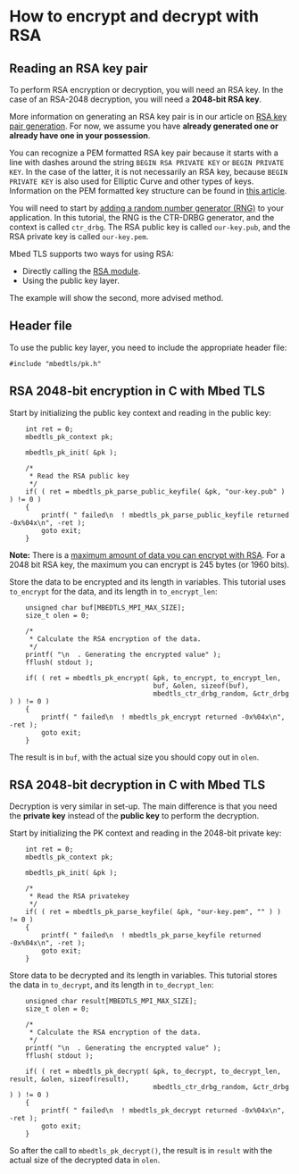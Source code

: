 # How to encrypt and decrypt with RSA

## Reading an RSA key pair

To perform RSA encryption or decryption, you will need an RSA key. In the case of an RSA-2048 decryption, you will need a **2048-bit RSA key**.

More information on generating an RSA key pair is in our article on [RSA key pair generation](/kb/cryptography/rsa-key-pair-generator). For now, we assume you have **already generated one or already have one in your possession**.

You can recognize a PEM formatted RSA key pair because it starts with a line with dashes around the string `BEGIN RSA PRIVATE KEY` or `BEGIN PRIVATE KEY`. In the case of the latter, it is not necessarily an RSA key, because `BEGIN PRIVATE KEY` is also used for Elliptic Curve and other types of keys. Information on the PEM formatted key structure can be found in [this article](/kb/cryptography/asn1-key-structures-in-der-and-pem.md).

You will need to start by [adding a random number generator (RNG)](/kb/how-to/add-a-random-generator) to your application. In this tutorial, the RNG is the CTR-DRBG generator, and the context is called `ctr_drbg`. The RSA public key is called `our-key.pub`, and the RSA private key is called `our-key.pem`.

Mbed TLS supports two ways for using RSA:

* Directly calling the [RSA module](/rsa-source-code).
* Using the public key layer.

The example will show the second, more advised method.

## Header file

To use the public key layer, you need to include the appropriate header file:
```
#include "mbedtls/pk.h"
```
## RSA 2048-bit encryption in C with Mbed TLS

Start by initializing the public key context and reading in the public key:
```
    int ret = 0;
    mbedtls_pk_context pk;

    mbedtls_pk_init( &pk );

    /*
     * Read the RSA public key
     */
    if( ( ret = mbedtls_pk_parse_public_keyfile( &pk, "our-key.pub" ) ) != 0 )
    {
        printf( " failed\n  ! mbedtls_pk_parse_public_keyfile returned -0x%04x\n", -ret );
        goto exit;
    }
```
<span class="notes">**Note:** There is a [maximum amount of data you can encrypt with RSA](/kb/cryptography/rsa-encryption-maximum-data-size). For a 2048 bit RSA key, the maximum you can encrypt is 245 bytes (or 1960 bits).</span>

Store the data to be encrypted and its length in variables. This tutorial uses `to_encrypt` for the data, and its length in `to_encrypt_len`:
```
    unsigned char buf[MBEDTLS_MPI_MAX_SIZE];
    size_t olen = 0;

    /*
     * Calculate the RSA encryption of the data.
     */
    printf( "\n  . Generating the encrypted value" );
    fflush( stdout );

    if( ( ret = mbedtls_pk_encrypt( &pk, to_encrypt, to_encrypt_len,
                                    buf, &olen, sizeof(buf),
                                    mbedtls_ctr_drbg_random, &ctr_drbg ) ) != 0 )
    {
        printf( " failed\n  ! mbedtls_pk_encrypt returned -0x%04x\n", -ret );
        goto exit;
    }
```
The result is in `buf`, with the actual size you should copy out in `olen`.

## RSA 2048-bit decryption in C with Mbed TLS

Decryption is very similar in set-up. The main difference is that you need the **private key** instead of the **public key** to perform the decryption.

Start by initializing the PK context and reading in the 2048-bit private key:
```
    int ret = 0;
    mbedtls_pk_context pk;

    mbedtls_pk_init( &pk );

    /*
     * Read the RSA privatekey
     */
    if( ( ret = mbedtls_pk_parse_keyfile( &pk, "our-key.pem", "" ) ) != 0 )
    {
        printf( " failed\n  ! mbedtls_pk_parse_keyfile returned -0x%04x\n", -ret );
        goto exit;
    }
```
Store data to be decrypted and its length in variables. This tutorial stores the data in `to_decrypt`, and its length in `to_decrypt_len`:
```
    unsigned char result[MBEDTLS_MPI_MAX_SIZE];
    size_t olen = 0;

    /*
     * Calculate the RSA encryption of the data.
     */
    printf( "\n  . Generating the encrypted value" );
    fflush( stdout );

    if( ( ret = mbedtls_pk_decrypt( &pk, to_decrypt, to_decrypt_len, result, &olen, sizeof(result),
                                    mbedtls_ctr_drbg_random, &ctr_drbg ) ) != 0 )
    {
        printf( " failed\n  ! mbedtls_pk_decrypt returned -0x%04x\n", -ret );
        goto exit;
    }
```
So after the call to `mbedtls_pk_decrypt()`, the result is in `result` with the actual size of the decrypted data in `olen`.

<!---",encrypt-and-decrypt-with-rsa,"Article on encrypting and decrypting data with RSA",,"rsa, encrypt, decrypt",published,"2014-05-20 09:21:00",2,26498,"2015-07-24 09:47:00","Paul Bakker"--->
